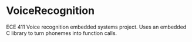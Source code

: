 # VoiceRecognition
ECE 411 Voice recognition embedded systems project. Uses an embedded C library to turn phonemes into function calls. 
